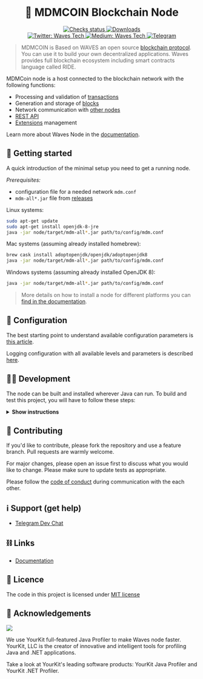 <h1 align="center">🔷 MDMCOIN Blockchain Node</h1>

<p align="center">
  <a href="https://github.com/moedasdigitais/mdmcoin/actions" target="_blank">
    <img alt="Checks status" src="https://badgen.net/github/checks/mdmcoin/mdmcoinnode?cache=600"  />
  </a>
  <a href="https://github.com/mdmcoin/mdmcoinnode/releases" target="_blank">
    <img alt="Downloads" src="https://badgen.net/github/assets-dl/mdmcoin/mdmcoinnode?color=blue" />
  </a>

  <br/>

  <a href="https://twitter.com/mdinvestnl" target="_blank">
    <img alt="Twitter: Waves Tech" src="https://badgen.net/twitter/follow/mdinvestnl?icon=twitter&label=follow%20on%20Twitter" />
  </a>
  <a href="https://medium.com/wavesprotocol" target="_blank">
    <img alt="Medium: Waves Tech" src="https://badgen.net/runkit/msmolyakov/get-medium-followers?icon=medium&cache=86400" />
  </a>
  <a href="https://t.me/mdmcoin" target="_blank">
    <img alt="Telegram" src="https://badgen.net/badge/icon/mdmcoin?icon=telegram&label=Telegram"/>
  </a>

</p>

> MDMCOIN is Based on WAVES an open source [blockchain protocol](https://waves.tech/waves-protocol). <br/> 
You can use it to build your own decentralized applications. Waves provides full blockchain ecosystem including smart contracts language called RIDE.



MDMCoin node is a host connected to the blockchain network with the following functions:

- Processing and validation of [transactions](https://docs.waves.tech/en/blockchain/transaction/transaction-validation)
- Generation and storage of [blocks](https://docs.waves.tech/en/blockchain/block/)
- Network communication with [other nodes](https://docs.waves.tech/en/blockchain/blockchain/#node)
- [REST API](https://docs.waves.tech/en/waves-node/node-api/)
- [Extensions](https://docs.waves.tech/en/waves-node/extensions/) management

Learn more about Waves Node in the [documentation](https://docs.waves.tech/en/waves-node/).

## 🚀️ Getting started

A quick introduction of the minimal setup you need to get a running node. 

*Prerequisites:*
- configuration file for a needed network `mdm.conf`
- `mdm-all*.jar` file from [releases](https://github.com/mdmcoin/mdmcoinnode/releases) 

Linux systems:
```bash
sudo apt-get update
sudo apt-get install openjdk-8-jre
java -jar node/target/mdm-all*.jar path/to/config/mdm.conf
```

Mac systems (assuming already installed homebrew):
```bash
brew cask install adoptopenjdk/openjdk/adoptopenjdk8
java -jar node/target/mdm-all*.jar path/to/config/mdm.conf
```

Windows systems (assuming already installed OpenJDK 8):
```bash
java -jar node/target/mdm-all*.jar path/to/config/mdm.conf
```


> More details on how to install a node for different platforms you can [find in the documentation](https://docs.mdmcoin.com). 

## 🔧 Configuration

The best starting point to understand available configuration parameters is [this article](https://docs.mdmcoin.com).



Logging configuration with all available levels and parameters is described [here](https://docs.mdmcoin.com).

## 👨‍💻 Development

The node can be built and installed wherever Java can run. 
To build and test this project, you will have to follow these steps:

<details><summary><b>Show instructions</b></summary>

*1. Setup the environment.*
- Install Java for your platform:

```bash
sudo apt-get update
sudo apt-get install openjdk-8-jre                     # Ubuntu
# or
# brew cask install adoptopenjdk/openjdk/adoptopenjdk8 # Mac
```

- Install SBT (Scala Build Tool)

Please follow the SBT installation instructions depending on your platform ([Linux](https://www.scala-sbt.org/1.0/docs/Installing-sbt-on-Linux.html), [Mac](https://www.scala-sbt.org/1.0/docs/Installing-sbt-on-Mac.html), [Windows](https://www.scala-sbt.org/1.0/docs/Installing-sbt-on-Windows.html))

*2. Clone this repo*

```bash
git clone https://github.com/mdmcoin/mdmcoinnode.git
cd Waves
```

*3. Compile and run tests*

```bash
sbt checkPR
```

*4. Run integration tests (optional)*

Create a Docker image before you run any test: 
```bash
sbt node-it/docker
```

- Run all tests. You can increase or decrease number of parallel running tests by changing `waves.it.max-parallel-suites`
system property:
```bash
sbt -Dwaves.it.max-parallel-suites=1 node-it/test
```

- Run one test:
```bash
sbt node-it/testOnly *.TestClassName
# or 
# bash node-it/testOnly full.package.TestClassName
```

*5. Build packages* 

```bash
sbt packageAll                   # Mainnet
sbt -Dnetwork=testnet packageAll # Testnet
```

`sbt packageAll` ‌produces only `deb` package along with a fat `jar`. 

*6. Install DEB package*

`deb` package is located in target folder. You can replace '*' with actual package name:

```bash
sudo dpkg -i node/target/*.deb
```


*7. Run an extension project locally during development (optional)*

```bash
sbt "extension-module/run /path/to/configuration"
```

*8. Configure IntelliJ IDEA (optional)*

The majority of contributors to this project use IntelliJ IDEA for development, if you want to use it as well please follow these steps:

1. Click `Add configuration` (or `Edit configurations...`).
2. Click `+` to add a new configuration, choose `Application`.
3. Specify:
   - Main class: `com.wavesplatform.Application`
   - Program arguments: `/path/to/configuration`
   - Use classpath of module: `extension-module`
4. Click `OK`.
5. Run this configuration.

</details>

## 🤝 Contributing

If you'd like to contribute, please fork the repository and use a feature branch. Pull requests are warmly welcome.

For major changes, please open an issue first to discuss what you would like to change. Please make sure to update tests as appropriate.

Please follow the [code of conduct](./CODE_OF_CONDUCT.md) during communication with the each other. 

## ℹ️ Support (get help)


- [Telegram Dev Chat](https://t.me/mdmcoin)


## ⛓ Links

- [Documentation](https://docs.mdmcoin.com/)



## 📝 Licence

The code in this project is licensed under [MIT license](./LICENSE)

## 👏 Acknowledgements

[<img src="https://camo.githubusercontent.com/97fa03cac759a772255b93c64ab1c9f76a103681/68747470733a2f2f7777772e796f75726b69742e636f6d2f696d616765732f796b6c6f676f2e706e67">](https://www.yourkit.com/)

We use YourKit full-featured Java Profiler to make Waves node faster. YourKit, LLC is the creator of innovative and intelligent tools for profiling Java and .NET applications.

Take a look at YourKit's leading software products: YourKit Java Profiler and YourKit .NET Profiler.

